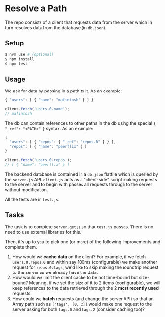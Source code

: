 # Resolve a Path

The repo consists of a client that requests data from the server which in turn resolves data from the database (in `db.json`).

## Setup

```bash
$ nvm use # (optional)
$ npm install
$ npm test
```

## Usage

We ask for data by passing in a path to it. As an example:

```js
{ "users": [ { "name": "mafintosh" } ] }

client.fetch('users.0.name');
// mafintosh
```

The db can contain references to other paths in the db using the special `{ "_ref": "<PATH>" }` syntax. As an example:

```js
{
  "users": [ { "repos": { "_ref": "repos.0" } } ],
  "repos": [ { "name": "peerflix" } ]
}

client.fetch('users.0.repos');
// [ { "name": "peerflix" } ]
```

The backend database is contained in a `db.json` flatfile which is queried by the `server.js` API. `client.js` acts as a "client-side" script making requests to the server and to begin with passes all requests through to the server without modification.

All the tests are in `test.js`.

## Tasks

The task is to complete `server.get()` so that `test.js` passes. There is no need to use external libraries for this.

Then, it's up to you to pick one (or more) of the following improvements and complete them.

1. How would we **cache data** on the client? For example, if we fetch `users.0.repos.0` and within say 100ms (configurable) we make another request for `repos.0.tags`, we'd like to skip making the roundtrip request to the server as we already have the data.
2. How would we limit the client cache to be not time-bound but size-bound? Meaning, if we set the size of it to 2 items (configurable), we will keep references to the data retrieved through the 2 **most recently used** requests.
3. How could we **batch** requests (and change the server API) so that an Array path such as `['tags', [0, 2]]` would make one request to the server asking for both `tags.0` and `tags.2` (consider caching too)?
